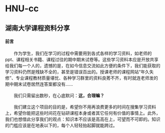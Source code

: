 # HNU-cc
湖南大学课程资料分享
---
#### 前言
&#8195;&#8195;作为学生，我们在学习的过程中需要用到各式各样的学习资料，如老师的ppt、课程相关书籍、课程过往的期中期末试卷等。这些学习资料本应是开放共享给我们每一个人的，遗憾的是，在如今信息交流如此方便的条件下，我们能获取的学习资料仍然是残缺不全的，甚至是错误百出的。授课老师的课程网站“年久失修”、专业课程教材质量堪忧、各种学习群里的资料良莠不齐，有时就连老师发的期中期末试卷居然连答案都没有……<br></br>
&#8195;&#8195;我们只需留出数秒，在心底默问：**这，合理嘛？**<br></br>
&#8195;&#8195;我们建立这个项目的目的是，希望你不用再浪费更多的时间在搜集学习资料上，希望你能把这些时间花在钻研课程本身或者其它任何有价值的事情上。此外，我们也想借此分享我们的观点：知识本不应该是高高在上，可望而不可即的。知识的门槛应该是在地表以下的，每个人轻轻抬起脚就能跨过。
